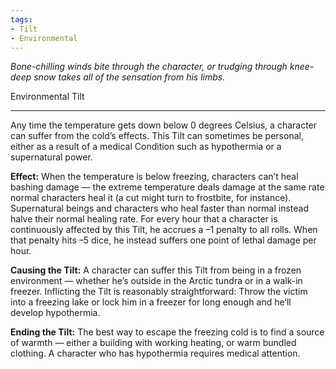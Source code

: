 ```yaml
---
tags:
- Tilt
- Environmental
---
```


_Bone-chilling winds bite through the character, or trudging through knee-deep snow takes all of the sensation from his limbs._

Environmental Tilt

---

Any time the temperature gets down below 0 degrees Celsius, a character can suffer from the cold’s effects. This Tilt can sometimes be personal, either as a result of a medical Condition such as hypothermia or a supernatural power.

**Effect:** When the temperature is below freezing, characters can’t heal bashing damage — the extreme temperature deals damage at the same rate normal characters heal it (a cut might turn to frostbite, for instance). Supernatural beings and characters who heal faster than normal instead halve their normal healing rate. For every hour that a character is continuously affected by this Tilt, he accrues a –1 penalty to all rolls. When that penalty hits –5 dice, he instead suffers one point of lethal damage per hour.

**Causing the Tilt:** A character can suffer this Tilt from being in a frozen environment — whether he’s outside in the Arctic tundra or in a walk-in freezer. Inflicting the Tilt is reasonably straightforward: Throw the victim into a freezing lake or lock him in a freezer for long enough and he’ll develop hypothermia.

**Ending the Tilt:** The best way to escape the freezing cold is to find a source of warmth — either a building with working heating, or warm bundled clothing. A character who has hypothermia requires medical attention.